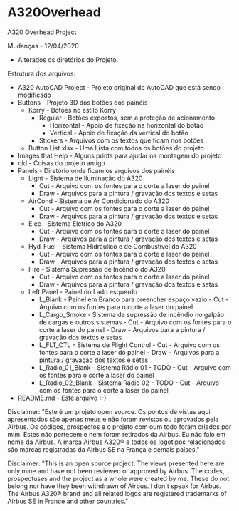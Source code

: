 # A320Overhead
A320 Overhead Project

Mudanças - 12/04/2020

- Alterados os diretórios do Projeto.


Estrutura dos arquivos:
 - A320 AutoCAD Project - Projeto original do AutoCAD que está sendo modificado
 - Buttons - Projeto 3D dos botões dos painéis
      - Korry - Botões no estilo Korry
          - Regular - Botões expostos, sem a proteção de acionamento
              - Horizontal - Apoio de fixação na horizontal do botão
              - Vertical - Apoio de fixação da vertical do botão
          - Stickers - Arquivos com os textos que ficam nos botões
      - Button List.xlsx - Uma Lista com todos os botões do projeto
 - Images that Help - Alguns prints para ajudar na montagem do projeto
 - old - Coisas do projeto antigo       
 - Panels - Diretório onde ficam os arquivos dos painéis
      - Light - Sistema de Iluminação do A320
          - Cut - Arquivo com os fontes para o corte a laser do painel
          - Draw - Arquivos para a pintura / gravação dos textos e setas
      - AirCond - Sistema de Ar Condicionado do A320
          - Cut - Arquivo com os fontes para o corte a laser do painel
          - Draw - Arquivos para a pintura / gravação dos textos e setas
      - Elec - Sistema Elétrico do A320
          - Cut - Arquivo com os fontes para o corte a laser do painel
          - Draw - Arquivos para a pintura / gravação dos textos e setas
      - Hyd_Fuel - Sistema Hidráulico e de Combustível do A320
          - Cut - Arquivo com os fontes para o corte a laser do painel
          - Draw - Arquivos para a pintura / gravação dos textos e setas
      - Fire - Sistema Supressão de Incêndio do A320
          - Cut - Arquivo com os fontes para o corte a laser do painel
          - Draw - Arquivos para a pintura / gravação dos textos e setas
      - Left Panel - Painel do Lado esquerdo
          - L_Blank - Painel em Branco para preencher espaço vazio
                - Cut - Arquivo com os fontes para o corte a laser do painel
          - L_Cargo_Smoke - Sistema de supressão de incêndio no galpão de cargas e outros sistemas
                - Cut - Arquivo com os fontes para o corte a laser do painel
                - Draw - Arquivos para a pintura / gravação dos textos e setas
          - L_FLT_CTL - Sistema de Flight Control
                - Cut - Arquivo com os fontes para o corte a laser do painel
                - Draw - Arquivos para a pintura / gravação dos textos e setas
          - L_Radio_01_Blank - Sistema Rádio 01 - TODO
                - Cut - Arquivo com os fontes para o corte a laser do painel
          - L_Radio_02_Blank - Sistema Rádio 02 - TODO
                - Cut - Arquivo com os fontes para o corte a laser do painel
  - README.md - Este arquivo :-)


Disclaimer: "Este é um projeto open source. Os pontos de vistas aqui apresentados são apenas meus e não foram revistos ou aprovados pela Airbus. Os códigos, prospectos e o projeto com oum todo foram criados por mim. Estes não pertecem e nem foram retirados da Airbus. Eu não falo em nome da Airbus. A marca Airbus A320® e todos os logotipos relacionados são marcas registradas da Airbus SE na França e demais países."

Disclaimer: "This is an open source project. The views presented here are only mine and have not been reviewed or approved by Airbus. The codes, prospectuses and the project as a whole were created by me. These do not belong nor have they been withdrawn of Airbus. I don't speak for Airbus. The Airbus A320® brand and all related logos are registered trademarks of Airbus SE in France and other countries."
